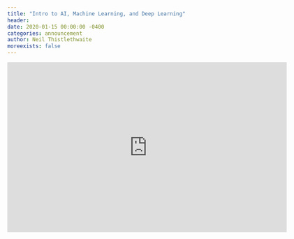 ```yaml
---
title: "Intro to AI, Machine Learning, and Deep Learning"
header: 
date: 2020-01-15 00:00:00 -0400
categories: announcement
author: Neil Thistlethwaite
moreexists: false
---
```

<!-- embedded slides should have width="640" height="389" -->
<div class="has-text-centered" style="width:100%;"><iframe src="https://docs.google.com/presentation/d/e/2PACX-1vQ9I2N2ozxDg8lgYzjlsXspEqVESBvSGCAUHx8lIjSmbQ6ChTpT6QuYK7QqouCB7yXbq70zy1V9h1-x/embed?start=false&loop=false&delayms=3000" frameborder="0" width="640" height="389" allowfullscreen="true" mozallowfullscreen="true" webkitallowfullscreen="true"></iframe></div>
